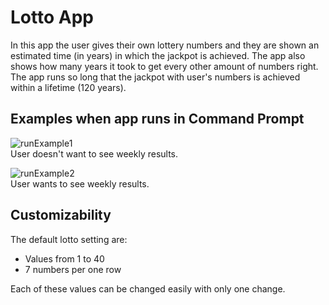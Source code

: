 # Lotto App

In this app the user gives their own lottery numbers and they are shown an estimated time (in years) in which
the jackpot is achieved. The app also shows how many years it took to get every other amount of numbers right.
The app runs so long that the jackpot with user's numbers is achieved within a lifetime (120 years).


## Examples when app runs in Command Prompt

![runExample1](https://github.com/ArturHaavisto/school/blob/main/media/runExample1.png)\
User doesn't want to see weekly results. <br />

![runExample2](https://github.com/ArturHaavisto/school/blob/main/media/runExample2.png)\
User wants to see weekly results. <br />

## Customizability

The default lotto setting are:
* Values from 1 to 40
* 7 numbers per one row

Each of these values can be changed easily with only one change.
